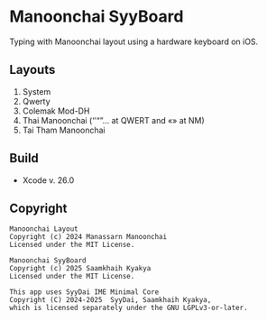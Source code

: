 # Manoonchai SyyBoard
Typing with Manoonchai layout using a hardware keyboard on iOS.

## Layouts
1. System
1. Qwerty
1. Colemak Mod-DH
1. Thai Manoonchai (‘’“”… at QWERT and «» at NM)
1. Tai Tham Manoonchai

## Build
- Xcode v. 26.0

## Copyright
```
Manoonchai Layout
Copyright (c) 2024 Manassarn Manoonchai
Licensed under the MIT License.

Manoonchai SyyBoard
Copyright (c) 2025 Saamkhaih Kyakya
Licensed under the MIT License.

This app uses SyyDai IME Minimal Core
Copyright (C) 2024-2025  SyyDai, Saamkhaih Kyakya,
which is licensed separately under the GNU LGPLv3-or-later.
```